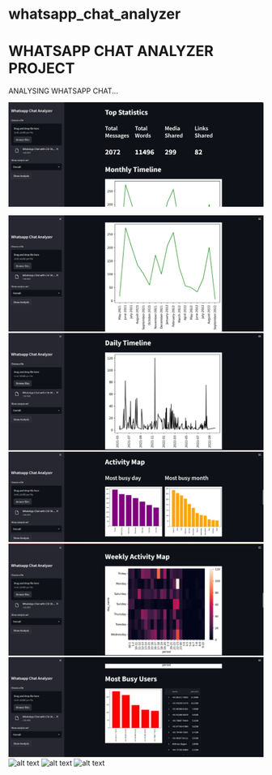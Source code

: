 # whatsapp_chat_analyzer

#   WHATSAPP CHAT ANALYZER PROJECT 

ANALYSING WHATSAPP CHAT...

![alt text](https://github.com/imabhishekmahli/whatsapp_chat_analyzer/blob/main/images/Screenshot%20(7).png)

![alt text](https://github.com/imabhishekmahli/whatsapp_chat_analyzer/blob/main/images/Screenshot%20(8).png)
![alt text](https://github.com/imabhishekmahli/whatsapp_chat_analyzer/blob/main/images/Screenshot%20(9).png)
![alt text](https://github.com/imabhishekmahli/whatsapp_chat_analyzer/blob/main/images/Screenshot%20(10).png)
![alt text](https://github.com/imabhishekmahli/whatsapp_chat_analyzer/blob/main/images/Screenshot%20(11).png)
![alt text](https://github.com/imabhishekmahli/whatsapp_chat_analyzer/blob/main/images/Screenshot%20(12).png)
![alt text]()
![alt text]()
![alt text]()
